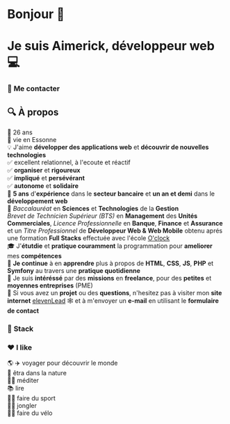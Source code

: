# **Bonjour** :wave:

# **Je suis Aimerick, développeur web** :computer:

### 💬 **Me contacter**

## :mag: **À propos**

:calendar: 26 ans  
:round_pushpin: vie en Essonne     
:bulb: J'aime **développer des applications web** et **découvrir de nouvelles technologies**   
:white_check_mark: excellent relationnel, à l'ecoute et réactif  
:white_check_mark: **organiser** et **rigoureux**  
:white_check_mark: **impliqué** et **persévérant**  
:white_check_mark: **autonome** et **solidaire**  
:bank: **5 ans** d'**expérience** dans le **secteur bancaire** et **un an et demi** dans le **développement web**  
:scroll: _Baccalauréat_ en **Sciences** et **Technologies** de la **Gestion**  
_Brevet de Technicien Supérieur (BTS)_ en **Management** des **Unités Commerciales**, _Licence Professionnelle_ en **Banque**, **Finance** et **Assurance** et un _Titre Professionnel_ de **Développeur Web & Web Mobile** obtenu aprés une formation **Full Stacks** effectuée avec l'école [O'clock](https://oclock.io/)  
:mortar_board: J'**étutdie** et **pratique couramment** la programmation pour **ameliorer** mes **compétences**    
:seedling: **Je continue** à en **apprendre** plus à propos de **HTML**, **CSS**, **JS**, **PHP** et **Symfony** au travers une **pratique quotidienne**   
:speech_balloon: Je suis **intéréssé** par des **missions** en **freelance**, pour des **petites** et **moyennes entreprises** (PME)      
:e-mail: Si vous avez un **projet** ou des **questions**, n'hesitez pas à visiter mon **site internet** [elevenLead](https://oclock.io/) :spider_web: et à m'envoyer un **e-mail** en utilisant le **formulaire de contact**   

### :toolbox: **Stack**

### :hearts: **I like**

:earth_americas: :airplane: voyager pour découvrir le monde  
:deciduous_tree: êtra dans la nature  
:lotus_position_man: méditer  
:books: lire  
:man_cartwheeling: faire du sport  
:man_juggling: jongler   
:biking_man: faire du vélo  
